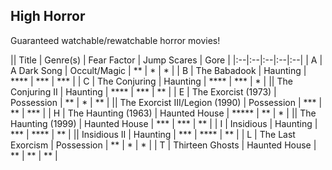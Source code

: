 ## High Horror
Guaranteed watchable/rewatchable horror movies!

|| Title | Genre(s) | Fear Factor | Jump Scares | Gore |
|:--|:--|:--|:--|:--|
| A | A Dark Song | Occult/Magic | ** | * | * |
| B | The Babadook | Haunting | **** | *** | *** |
| C | The Conjuring | Haunting | **** | *** | * |
|| The Conjuring II | Haunting | **** | *** | ** |
| E | The Exorcist (1973) | Possession | ** | * | ** |
|| The Exorcist III/Legion (1990) | Possession | *** | ** | *** |
| H | The Haunting (1963) | Haunted House | ***** | ** | * |
|| The Haunting (1999) | Haunted House | *** | *** | ** |
| I | Insidious | Haunting | *** | **** | ** |
|| Insidious II | Haunting | *** | **** | ** |
| L | The Last Exorcism | Possession | ** | * | * |
| T | Thirteen Ghosts | Haunted House | ** | ** | ** |
